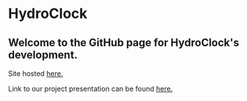 # HydroClock
## Welcome to the GitHub page for HydroClock's development.

Site hosted [here.](http://csci331.cs.montana.edu/~t12r259/hydroclock/)

Link to our project presentation can be found [here.](https://www.canva.com/design/DAEvP6r0d3o/P13kvATf_fzB73sK4taOCg/view?utm_content=DAEvP6r0d3o&utm_campaign=designshare&utm_medium=link&utm_source=publishsharelink)


